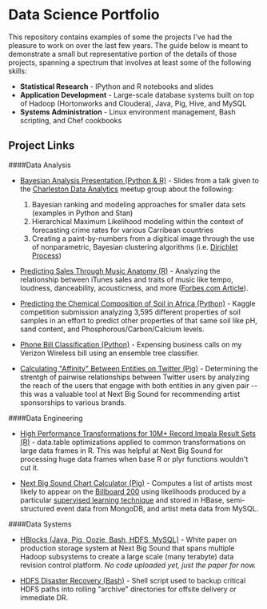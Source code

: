 Data Science Portfolio
=======

This repository contains examples of some the projects I've had the pleasure to work on over the last few years.  The guide below is meant to demonstrate a small but representative portion of the details of those projects, spanning a spectrum that involves at least some of the following skills:

- __Statistical Research__ - IPython and R notebooks and slides
- __Application Development__ - Large-scale database systems built on top of Hadoop (Hortonworks and Cloudera), Java, Pig, Hive, and MySQL
- __Systems Administration__ - Linux environment management, Bash scripting, and Chef cookbooks

Project Links
------------------

####Data Analysis

- [Bayesian Analysis Presentation (Python & R)](https://github.com/eric-czech/portfolio/blob/master/demonstrative/python/notebooks/meetups/data_analysis_examples/meetup_pres.ipynb) - Slides from a talk given to the [Charleston Data Analytics](http://www.meetup.com/Charleston-Data-Analytics/) meetup group about the following:
  1. Bayesian ranking and modeling approaches for smaller data sets (examples in Python and Stan)
  2. Hierarchical Maximum Likelihood modeling within the context of forecasting crime rates for various Carribean countries
  3. Creating a paint-by-numbers from a digitical image through the use of nonparametric, Bayesian clustering algorithms (i.e. [Dirichlet Process](https://en.wikipedia.org/wiki/Dirichlet_process))

-  [Predicting Sales Through Music Anatomy (R)](/demonstrative/R/music_anatomy/README.md) - Analyzing the relationship between iTunes sales and traits of music like tempo, loudness, danceability, acousticness, and more ([Forbes.com Article](http://www.forbes.com/sites/livbuli/2014/09/18/engineering-success-the-data-driven-approach-to-hit-making/)).

-  [Predicting the Chemical Composition of Soil in Africa (Python)](http://nbviewer.ipython.org/github/eric-czech/portfolio/blob/master/demonstrative/python/notebooks/kaggle/kaggle_soil.ipynb) - Kaggle competition submission analyzing 3,595 different properties of soil samples in an effort to predict other properties of that same soil like pH, sand content, and Phosphorous/Carbon/Calcium levels.

-  [Phone Bill Classification (Python)](http://nbviewer.ipython.org/github/eric-czech/portfolio/blob/master/demonstrative/python/notebooks/phone_bills.ipynb) - Expensing business calls on my Verizon Wireless bill using an ensemble tree classifier.

-  [Calculating "Affinity" Between Entities on Twitter (Pig)](/demonstrative/pig/twitter_affinity) - Determining the strentgh of pairwise relationships between Twitter users by analyzing the reach of the users that engage with both entities in any given pair -- this was a valuable tool at Next Big Sound for recommending artist sponsorships to various brands. 


####Data Engineering
-  [High Performance Transformations for 10M+ Record Impala Result Sets (R)](/demonstrative/R/impala/transforms.R) - data.table optimizations applied to common transformations on large data frames in R.  This was helpful at Next Big Sound for processing huge data frames when base R or plyr functions wouldn't cut it.

-  [Next Big Sound Chart Calculator (Pig)](/demonstrative/pig/predictive_billboard_chart) - Computes a list of artists most likely to appear on the [Billboard 200](http://en.wikipedia.org/wiki/Billboard_200) using likelihoods produced by a particular [supervised learning technique](http://making.nextbigsound.com/post/68287169332/predicting-next-years-breakout-artists) and stored in HBase, semi-structured event data from MongoDB, and artist meta data from MySQL.


####Data Systems
-  [HBlocks (Java, Pig, Oozie, Bash, HDFS, MySQL)](http://bit.ly/1rCkZJS) - White paper on production storage system at Next Big Sound that spans multiple Hadoop subsystems to create a large scale (many terabyte) data revision control platform.  *No code uploaded yet, just the paper for now.*

-  [HDFS Disaster Recovery (Bash)](/demonstrative/bash/hdfs_backup/hdfs_backup.sh) - Shell script used to backup critical HDFS paths into rolling "archive" directories for offsite delivery or immediate DR.


